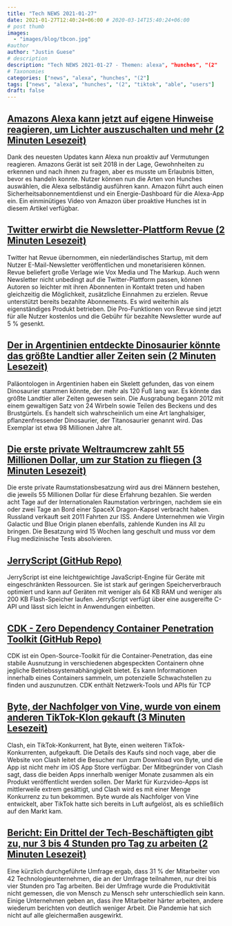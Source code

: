 ```yaml
---
title: "Tech NEWS 2021-01-27"
date: 2021-01-27T12:40:24+06:00 # 2020-03-14T15:40:24+06:00
# post thumb
images:
  - "images/blog/tbcon.jpg"
#author
author: "Justin Guese"
# description
description: "Tech NEWS 2021-01-27 - Themen: alexa", "hunches", "(2"
# Taxonomies
categories: ["news", "alexa", "hunches", "(2"]
tags: ["news", "alexa", "hunches", "(2", "tiktok", "able", "users"]
draft: false
---
```


## [Amazons Alexa kann jetzt auf eigene Hinweise reagieren, um Lichter auszuschalten und mehr (2 Minuten Lesezeit)](https://www.theverge.com/2021/1/25/22249044/amazon-alexa-update-proactive-hunches-guard-plus-subscription/1/01000177438995d1-5e1c4650-310b-410d-b629-970602584555-000000/LVj_E5KYEM2DRNG-nF-Xm3FTuGcaed2jEyImgZRu0NA=177)

 Dank des neuesten Updates kann Alexa nun proaktiv auf Vermutungen reagieren. Amazons Gerät ist seit 2018 in der Lage, Gewohnheiten zu erkennen und nach ihnen zu fragen, aber es musste um Erlaubnis bitten, bevor es handeln konnte. Nutzer können nun die Arten von Hunches auswählen, die Alexa selbständig ausführen kann. Amazon führt auch einen Sicherheitsabonnementdienst und ein Energie-Dashboard für die Alexa-App ein. Ein einminütiges Video von Amazon über proaktive Hunches ist in diesem Artikel verfügbar.

## [Twitter erwirbt die Newsletter-Plattform Revue (2 Minuten Lesezeit)](https://techcrunch.com/2021/01/26/twitter-acquires-revue//1/01000177438995d1-5e1c4650-310b-410d-b629-970602584555-000000/6yTgpfY6lJ945AToWDiio4OYlsj4Knt7D5bPTc-dF6s=177)

 Twitter hat Revue übernommen, ein niederländisches Startup, mit dem Nutzer E-Mail-Newsletter veröffentlichen und monetarisieren können. Revue beliefert große Verlage wie Vox Media und The Markup. Auch wenn Newsletter nicht unbedingt auf die Twitter-Plattform passen, können Autoren so leichter mit ihren Abonnenten in Kontakt treten und haben gleichzeitig die Möglichkeit, zusätzliche Einnahmen zu erzielen. Revue unterstützt bereits bezahlte Abonnements. Es wird weiterhin als eigenständiges Produkt betrieben. Die Pro-Funktionen von Revue sind jetzt für alle Nutzer kostenlos und die Gebühr für bezahlte Newsletter wurde auf 5 % gesenkt.

## [Der in Argentinien entdeckte Dinosaurier könnte das größte Landtier aller Zeiten sein (2 Minuten Lesezeit)](https://www.smithsonianmag.com/smart-news/dinosaur-unearthed-argentina-could-be-largest-land-animal-ever-180976813//1/01000177438995d1-5e1c4650-310b-410d-b629-970602584555-000000/D4_WcdzTUdmq8UeysDAOGTb9VLifMeWM7uVSDRg5THU=177)

 Paläontologen in Argentinien haben ein Skelett gefunden, das von einem Dinosaurier stammen könnte, der mehr als 120 Fuß lang war. Es könnte das größte Landtier aller Zeiten gewesen sein. Die Ausgrabung begann 2012 mit einem gewaltigen Satz von 24 Wirbeln sowie Teilen des Beckens und des Brustgürtels. Es handelt sich wahrscheinlich um eine Art langhalsiger, pflanzenfressender Dinosaurier, der Titanosaurier genannt wird. Das Exemplar ist etwa 98 Millionen Jahre alt.

## [Die erste private Weltraumcrew zahlt 55 Millionen Dollar, um zur Station zu fliegen (3 Minuten Lesezeit)](https://apnews.com/article/1st-private-space-crew-pay-55m-each-2e8a78c31ae6309e69632f0f41feccbf/1/01000177438995d1-5e1c4650-310b-410d-b629-970602584555-000000/MHrnVPxS5pDe0qnpyprGZaKzvTxygAGujlYNaj6IA9w=177)

 Die erste private Raumstationsbesatzung wird aus drei Männern bestehen, die jeweils 55 Millionen Dollar für diese Erfahrung bezahlen. Sie werden acht Tage auf der Internationalen Raumstation verbringen, nachdem sie ein oder zwei Tage an Bord einer SpaceX Dragon-Kapsel verbracht haben. Russland verkauft seit 2011 Fahrten zur ISS. Andere Unternehmen wie Virgin Galactic und Blue Origin planen ebenfalls, zahlende Kunden ins All zu bringen. Die Besatzung wird 15 Wochen lang geschult und muss vor dem Flug medizinische Tests absolvieren.

## [JerryScript (GitHub Repo)](https://github.com/jerryscript-project/jerryscript/1/01000177438995d1-5e1c4650-310b-410d-b629-970602584555-000000/2e2lE0vpwNw3RQtvb8sOhw6BmS4ir_KmRbzQh2qZ0vw=177)

 JerryScript ist eine leichtgewichtige JavaScript-Engine für Geräte mit eingeschränkten Ressourcen. Sie ist stark auf geringen Speicherverbrauch optimiert und kann auf Geräten mit weniger als 64 KB RAM und weniger als 200 KB Flash-Speicher laufen. JerryScript verfügt über eine ausgereifte C-API und lässt sich leicht in Anwendungen einbetten.

## [CDK - Zero Dependency Container Penetration Toolkit (GitHub Repo)](https://github.com/cdk-team/CDK/1/01000177438995d1-5e1c4650-310b-410d-b629-970602584555-000000/AWi8arfH4dE6-R2723PydVKzBThZxn0lf_eiuFMdgqI=177)

 CDK ist ein Open-Source-Toolkit für die Container-Penetration, das eine stabile Ausnutzung in verschiedenen abgespeckten Containern ohne jegliche Betriebssystemabhängigkeit bietet. Es kann Informationen innerhalb eines Containers sammeln, um potenzielle Schwachstellen zu finden und auszunutzen. CDK enthält Netzwerk-Tools und APIs für TCP

## [Byte, der Nachfolger von Vine, wurde von einem anderen TikTok-Klon gekauft (3 Minuten Lesezeit)](https://www.theverge.com/2021/1/26/22250926/clash-buys-byte-vine-successor-dom-hofmann?scrolla=5eb6d68b7fedc32c19ef33b4/1/01000177438995d1-5e1c4650-310b-410d-b629-970602584555-000000/qfOcXZrxcw3v4WHpMGkCvSO0yFKoI3Rkjsdcd21g5Eg=177)

 Clash, ein TikTok-Konkurrent, hat Byte, einen weiteren TikTok-Konkurrenten, aufgekauft. Die Details des Kaufs sind noch vage, aber die Website von Clash leitet die Besucher nun zum Download von Byte, und die App ist nicht mehr im iOS App Store verfügbar. Der Mitbegründer von Clash sagt, dass die beiden Apps innerhalb weniger Monate zusammen als ein Produkt veröffentlicht werden sollen. Der Markt für Kurzvideo-Apps ist mittlerweile extrem gesättigt, und Clash wird es mit einer Menge Konkurrenz zu tun bekommen. Byte wurde als Nachfolger von Vine entwickelt, aber TikTok hatte sich bereits in Luft aufgelöst, als es schließlich auf den Markt kam.

## [Bericht: Ein Drittel der Tech-Beschäftigten gibt zu, nur 3 bis 4 Stunden pro Tag zu arbeiten (2 Minuten Lesezeit)](https://www.fastcompany.com/90597677/report-one-third-of-tech-workers-admit-to-working-only-3-4-hours-a-day/1/01000177438995d1-5e1c4650-310b-410d-b629-970602584555-000000/nZLCBEWe5IjsRygVr3py4gxJDGg3aqw70xoOUjwuFCg=177)

 Eine kürzlich durchgeführte Umfrage ergab, dass 31 % der Mitarbeiter von 42 Technologieunternehmen, die an der Umfrage teilnahmen, nur drei bis vier Stunden pro Tag arbeiten. Bei der Umfrage wurde die Produktivität nicht gemessen, die von Mensch zu Mensch sehr unterschiedlich sein kann. Einige Unternehmen geben an, dass ihre Mitarbeiter härter arbeiten, andere wiederum berichten von deutlich weniger Arbeit. Die Pandemie hat sich nicht auf alle gleichermaßen ausgewirkt.


